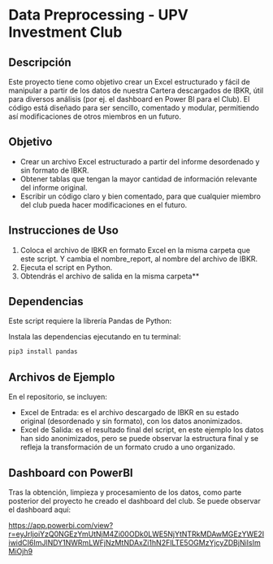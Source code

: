 # Data Preprocessing - UPV Investment Club 

## Descripción

Este proyecto tiene como objetivo crear un Excel estructurado y fácil de manipular a partir de los datos de nuestra Cartera descargados de IBKR, útil para diversos análisis (por ej. el dashboard en Power BI para el Club). El código está diseñado para ser sencillo, comentado y modular, permitiendo así modificaciones de otros miembros en un futuro.

## Objetivo

- Crear un archivo Excel estructurado a partir del informe desordenado y sin formato de IBKR.
- Obtener tablas que tengan la mayor cantidad de información relevante del informe original.
- Escribir un código claro y bien comentado, para que cualquier miembro del club pueda hacer modificaciones en el futuro.

## Instrucciones de Uso

1. Coloca el archivo de IBKR en formato Excel en la misma carpeta que este script. Y cambia el nombre_report, al nombre del archivo de IBKR.
2. Ejecuta el script en Python.
3. Obtendrás el archivo de salida en la misma carpeta**

## Dependencias

Este script requiere la librería Pandas de Python:

Instala las dependencias ejecutando en tu terminal:
```bash
pip3 install pandas
```

## Archivos de Ejemplo
En el repositorio, se incluyen:

*  Excel de Entrada: es el archivo descargado de IBKR en su estado original (desordenado y sin formato), con los datos anonimizados.
*  Excel de Salida: es el resultado final del script, en este ejemplo los datos han sido anonimizados, pero se puede observar la estructura final y se refleja la transformación de un formato crudo a uno organizado.

## Dashboard con PowerBI

Tras la obtención, limpieza y procesamiento de los datos, como parte posterior del proyecto he creado el dashboard del club. 
Se puede observar el dashboard aquí:

https://app.powerbi.com/view?r=eyJrIjoiYzQ0NGEzYmUtNjM4Zi00ODk0LWE5NjYtNTRkMDAwMGEzYWE2IiwidCI6ImJlNDY1NWRmLWFjNzMtNDAxZi1hN2FlLTE5OGMzYjcyZDBjNiIsImMiOjh9
